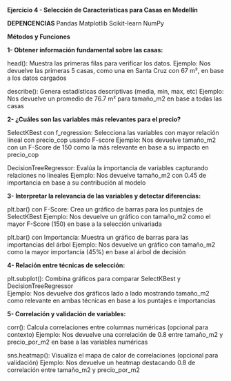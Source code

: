 **Ejercicio 4 - Selección de Características para Casas en Medellín**

**DEPENCENCIAS**
Pandas
Matplotlib
Scikit-learn
NumPy

**Métodos y Funciones**

**1- Obtener información fundamental sobre las casas:**

head(): Muestra las primeras filas para verificar los datos.
Ejemplo: Nos devuelve las primeras 5 casas, como una en Santa Cruz con 67 m², en base a los datos cargados

describe(): Genera estadísticas descriptivas (media, min, max, etc)
Ejemplo: Nos devuelve un promedio de 76.7 m² para tamaño_m2 en base a todas las casas



**2- ¿Cuáles son las variables más relevantes para el precio?**

SelectKBest con f_regression: Selecciona las variables con mayor relación lineal con precio_cop usando F-score
Ejemplo: Nos devuelve tamaño_m2 con un F-Score de 150 como la más relevante en base a su impacto en precio_cop

DecisionTreeRegressor: Evalúa la importancia de variables capturando relaciones no lineales
Ejemplo: Nos devuelve tamaño_m2 con 0.45 de importancia en base a su contribución al modelo



**3- Interpretar la relevancia de las variables y detectar diferencias:**

plt.bar() con F-Score: Crea un gráfico de barras para los puntajes de SelectKBest
Ejemplo: Nos devuelve un gráfico con tamaño_m2 como el mayor F-Score (150) en base a la selección univariada

plt.bar() con Importancia: Muestra un gráfico de barras para las importancias del árbol
Ejemplo: Nos devuelve un gráfico con tamaño_m2 como la mayor importancia (45%) en base al árbol de decisión



**4- Relación entre técnicas de selección:**

plt.subplot(): Combina gráficos para comparar SelectKBest y DecisionTreeRegressor   
Ejemplo: Nos devuelve dos gráficos lado a lado mostrando tamaño_m2 como relevante en ambas técnicas en base a los puntajes e importancias



**5- Correlación y validación de variables:**

corr(): Calcula correlaciones entre columnas numéricas (opcional para contexto)
Ejemplo: Nos devuelve una correlación de 0.8 entre tamaño_m2 y precio_por_m2 en base a las variables numéricas

sns.heatmap(): Visualiza el mapa de calor de correlaciones (opcional para validación)
Ejemplo: Nos devuelve un heatmap destacando 0.8 de correlación entre tamaño_m2 y precio_por_m2